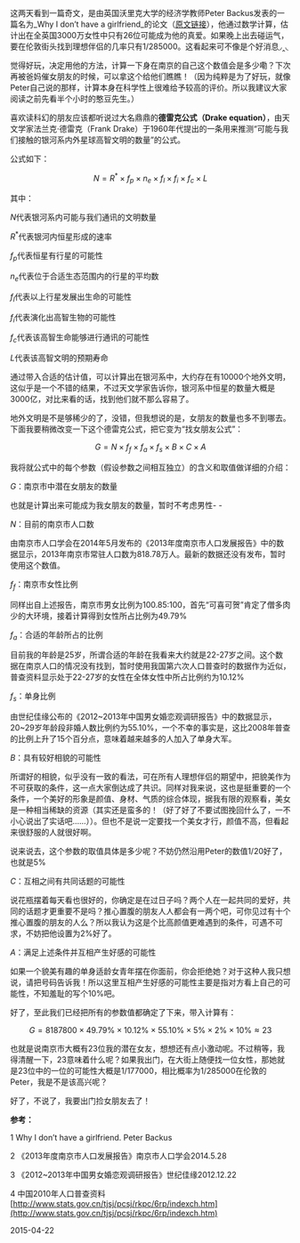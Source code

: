 
这两天看到一篇奇文，是由英国沃里克大学的经济学教师Peter Backus发表的一篇名为_Why I don’t have a girlfriend_的论文（[原文链接](http://pan.baidu.com/s/1eQdCwwU)），他通过数学计算，估计出在全英国3000万女性中只有26位可能成为他的真爱。如果晚上出去碰运气，要在伦敦街头找到理想伴侣的几率只有1/285000。这看起来可不像是个好消息◞‸◟

觉得好玩，决定用他的方法，计算一下身在南京的自己这个数值会是多少嘞？下次再被爸妈催女朋友的时候，可以拿这个给他们瞧瞧！（因为纯粹是为了好玩，就像Peter自己说的那样，计算本身在科学性上很难给予较高的评价。所以我建议大家阅读之前先看半个小时的憨豆先生。）

喜欢读科幻的朋友应该都听说过大名鼎鼎的**德雷克公式（Drake equation）**，由天文学家法兰克·德雷克（Frank Drake）于1960年代提出的一条用来推测“可能与我们接触的银河系内外星球高智文明的数量”的公式。

公式如下：

$$N = R^{*} × f_{p} × n_{e} × f_{l} × f_{i} × f_{c} × L$$

其中：

$N$代表银河系内可能与我们通讯的文明数量

$R^{*}$代表银河内恒星形成的速率

$f_{p}$代表恒星有行星的可能性

$n_{e}$代表位于合适生态范围内的行星的平均数

$f_{l}$代表以上行星发展出生命的可能性

$f_{i}$代表演化出高智生物的可能性

$f_{c}$代表该高智生命能够进行通讯的可能性

$L$代表该高智文明的预期寿命

通过带入合适的估计值，可以计算出在银河系中，大约存在有10000个地外文明，这似乎是一个不错的结果，不过天文学家告诉你，银河系中恒星的数量大概是3000亿，对比来看的话，找到他们就不那么容易了。

地外文明是不是够稀少的了，没错，但我想说的是，女朋友的数量也多不到哪去。下面我要稍微改变一下这个德雷克公式，把它变为“找女朋友公式”：

$$G = N × f_{f} × f_{a} × f_{s} × B × C × A$$

我将就公式中的每个参数（假设参数之间相互独立）的含义和取值做详细的介绍：

$G$：南京市中潜在女朋友的数量

也就是计算出来可能成为我女朋友的数量，暂时不考虑男性- -

$N$：目前的南京市人口数

由南京市人口学会在2014年5月发布的《2013年度南京市人口发展报告》中的数据显示，2013年南京市常驻人口数为818.78万人。最新的数据还没有发布，暂时使用这个数值。

$f_{f}$：南京市女性比例

同样出自上述报告，南京市男女比例为100.85:100，首先“可喜可贺”肯定了僧多肉少的大环境，接着计算得到女性所占比例为49.79%

$f_{a}$：合适的年龄所占的比例

目前我的年龄是25岁，所谓合适的年龄在我看来大约就是22-27岁之间。这个数据在南京人口的情况没有找到，暂时使用我国第六次人口普查时的数据作为近似，普查资料显示处于22-27岁的女性在全体女性中所占比例约为10.12%

$f_{s}$：单身比例

由世纪佳缘公布的《2012~2013年中国男女婚恋观调研报告》中的数据显示，20~29岁年龄段非婚人数比例约为55.10%，一个不幸的事实是，这比2008年普查的比例上升了15个百分点，意味着越来越多的人加入了单身大军。

$B$：具有较好相貌的可能性

所谓好的相貌，似乎没有一致的看法，可在所有人理想伴侣的期望中，把貌美作为不可获取的条件，这一点大家倒达成了共识。同样对我来说，这也是挺重要的一个条件，一个美好的形象是颜值、身材、气质的综合体现，据我有限的观察看，美女是一种相当稀缺的资源（其实还是蛮多的！（好了好了不要试图挽回什么了，一不小心说出了实话吧……））。但也不是说一定要找一个美女才行，颜值不高，但看起来很舒服的人就很好啊。

说来说去，这个参数的取值具体是多少呢？不妨仍然沿用Peter的数值1/20好了，也就是5%

$C$：互相之间有共同话题的可能性

说花瓶摆着每天看也很好的，你确定是在过日子吗？两个人在一起共同的爱好，共同的话题才更重要不是吗？推心置腹的朋友人人都会有一两个吧，可你见过有十个推心置腹的朋友的人么？所以我认为这是个比高颜值更难遇到的条件，可遇不可求，不妨把他设置为2%好了。

$A$：满足上述条件并互相产生好感的可能性

如果一个貌美有趣的单身适龄女青年摆在你面前，你会拒绝她？对于这种人我只想说，请把号码告诉我！所以这里互相产生好感的可能性主要是指对方看上自己的可能性，不知羞耻的写个10%吧。

好了，至此我们已经把所有的参数值都确定了下来，带入计算有：

$$G = 8187800 × 49.79\% × 10.12\% × 55.10\% × 5\% × 2\% × 10\% ≈ 23$$

也就是说南京市大概有23位我的潜在女友，想想还有点小激动呢。不过稍等，我得清醒一下，23意味着什么呢？如果我出门，在大街上随便找一位女性，那她就是23位中的一位的可能性大概是1/177000，相比概率为1/285000在伦敦的Peter，我是不是该高兴呢？

好了，不说了，我要出门捡女朋友去了！

**参考：**

1 Why I don’t have a girlfriend. Peter Backus

2 《2013年度南京市人口发展报告》南京市人口学会2014.5.28

3 《2012~2013年中国男女婚恋观调研报告》世纪佳缘2012.12.22

4 中国2010年人口普查资料[http://www.stats.gov.cn/tjsj/pcsj/rkpc/6rp/indexch.htm](http://www.stats.gov.cn/tjsj/pcsj/rkpc/6rp/indexch.htm)

2015-04-22
